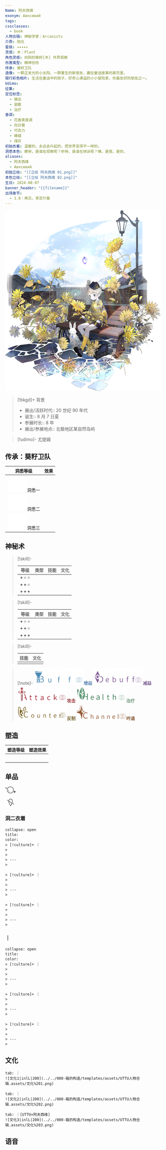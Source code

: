 ```yaml
---
Name: 阿夫西维
exonym: Авксивий
tags: 
cssclasses:
  - book
人物合辑: 神秘学家｜Arcanists
介质: 阳光
星级: ✦✦✦✦✦
灵感: 木｜Plant
角色灵感: 向阳的葵籽[木] 外界观察
伤害类型: 精神创伤
传承: 葵籽卫队
造像: 一颗正发光的小太阳，一群重生的新朋友，藏在童话故事的扉页里。
银行彩色相片: 生活在童话中的孩子，好奇心满溢的小小冒险家，你最友好的朋友之一。
Udimo: 
征集: 
定位标签:
  - 输出
  - 驱散
  - 治疗
香调:
  - 花香美食调
  - 向日葵
  - 巧克力
  - 蜂蜡
  - 煤灰
初始衣着: 温暖的，永远会升起的，把世界变得不一样的。
洞悉本色: 瞧呀，是谁在观察呢？听呀，是谁在倾诉呢？噢，是我，是你。
aliases:
  - 阿夫西维
  - Авксивий
初始立绘: "[[立绘 阿夫西维 01.png]]"
本色立绘: "[[立绘 阿夫西维 02.png]]"
生日: 2024-08-07
banner_header: "{{filename}}"
出场章节:
  - 1.8｜再见，来亚什基
---
```

![cover](assets/阿夫西维｜Авксивий.assets/立绘%20阿夫西维%2002%201.png)

> [!bkgd]+ 背景
> - 展出/活跃时代:: 20 世纪 90 年代
> - 诞生:: 8 月 7 日夏
> - 参展时长:: 8 年
> - 展出/参展地点:: 北极地区某自然岛屿

> [!udimo]- 尤提姆
> 
> 

## 传承：葵籽卫队

|                                 洞悉等级                                  | 效果  |
| :-------------------------------------------------------------------: | :-: |
| ![洞悉一\|50](../../000-箱的构造/templates/assets/UTTU人物合辑.assets/图标%20洞悉Ⅰ.png)洞悉一 |     |
| ![洞悉二\|50](../../000-箱的构造/templates/assets/UTTU人物合辑.assets/图标%20洞悉Ⅱ.png)洞悉二 |     |
| ![洞悉三\|50](../../000-箱的构造/templates/assets/UTTU人物合辑.assets/图标%20洞悉Ⅲ.png)洞悉三 |     |

## 神秘术

> [!skill]- 
> 
> 
> | 等级  | 类型  | 技能  | 文化  |
> | :-: | :-: | :-: | :-: |
> | ✦✧✧ |     |     |     |
> | ✦✦✧ |     |     |     |
> | ✦✦✦ |     |     |     |
> 

> [!skill]- 
> 
> 
> | 等级  | 类型  | 技能  | 文化  |
> | :-: | :-: | :-: | :-: |
> | ✦✧✧ |     |     |     |
> | ✦✦✧ |     |     |     |
> | ✦✦✦ |     |     |     |
> 

> [!skill]- 
> 
> 
> | 技能 | 文化 |
> | :--: | :--: |
> |      |      |
> 



> [!note]- 
> ![增益](../../000-箱的构造/templates/assets/UTTU人物合辑.assets/Buff.png)<b><font color="#5c87b3">增益</font></b>
> ![减益](../../000-箱的构造/templates/assets/UTTU人物合辑.assets/Debuff.png)<b><font color="#7B5E91">减益</font></b>
> ![攻击](../../000-箱的构造/templates/assets/UTTU人物合辑.assets/Attack.png)<b><font color="#933334">攻击</font></b>
> ![治疗](../../000-箱的构造/templates/assets/UTTU人物合辑.assets/Health.png)<b><font color="#6F967A">治疗</font></b>
> ![反制](../../000-箱的构造/templates/assets/UTTU人物合辑.assets/Counter.png)<b><font color="#78652F">反制</font></b>
> ![吟诵](../../000-箱的构造/templates/assets/UTTU人物合辑.assets/Channel.png)<b><font color="#895C39">吟诵</font></b>

## 塑造

| 塑造等级 | 塑造效果 |
| :--: | :--: |
|      |      |
|      |      |
|      |      |
|      |      |
|      |      |


## 单品

![利齿子儿|inlL](../../000-箱的构造/templates/assets/UTTU人物合辑.assets/货币%20利齿子儿.png)

![纯雨滴|inlL](../../000-箱的构造/templates/assets/UTTU人物合辑.assets/货币%20纯雨滴.png)

### 洞二衣着

````ad-flex
collapse: open
title: 
color: 
> [!culture]+ ｜
> 
> 
> ---
> 

> [!culture]+ ｜
> 
> 
> ---
> 

> [!culture]+ ｜
> 
> 
> ---
> 
````

### ｜

````ad-flex
collapse: open
title: 
color: 
> [!culture]+ ｜
> 
> 
> ---
> 

> [!culture]+ ｜
> 
> 
> ---
> 

> [!culture]+ ｜
> 
> 
> ---
> 
````

## 文化

````tab
tab: ｜
![文化1|inlL|200](../../000-箱的构造/templates/assets/UTTU人物合辑.assets/文化%201.png)

tab: ｜
![文化2|inlL|200](../../000-箱的构造/templates/assets/UTTU人物合辑.assets/文化%202.png)

tab: ｜[UTTU×阿夫西维]
![文化3|inlL|200](../../000-箱的构造/templates/assets/UTTU人物合辑.assets/文化%203.png)

````

## 语音

